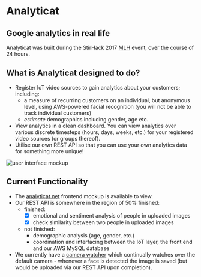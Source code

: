 # Analyticat
## Google analytics in real life

Analyticat was built during the StirHack 2017 [MLH](https://mlh.io) event, over the course of 24 hours.

## What is Analyticat designed to do?

- Register IoT video sources to gain analytics about your customers; including:
  - a measure of recurring customers on an individual, but anonymous level, using AWS-powered facial recognition (you will not be able to track individual customers)
  - _estimate_ demographics including gender, age etc.
- View analytics in a clean dashboard. You can view analytics over various discrete timesteps (hours, days, weeks, etc.) for your registered video sources (or groups thereof).
- Utilise our own REST API so that you can use your own analytics data for something more unique!

![user interface mockup](http://i.imgur.com/zmf3lQC.png)

## Current Functionality

- The [analyticat.net](https://analyticat.net) frontend mockup is available to view.
- Our REST API is somewhere in the region of 50% finished:
  - finished:
    - [X] emotional and sentiment analysis of people in uploaded images
    - [X] check similarity between two people in uploaded images
  - not finished:
    - demographic analysis (age, gender, etc.)
    - coordination and interfacing between the IoT layer, the front end and our AWS MySQL database
- We currently have a [camera watcher](https://github.com/AdamHirst/StirHack/blob/master/preproc/watcher.py) which continually watches over the default camera - whenever a face is detected the image is saved (but would be uploaded via our REST API upon completion).
